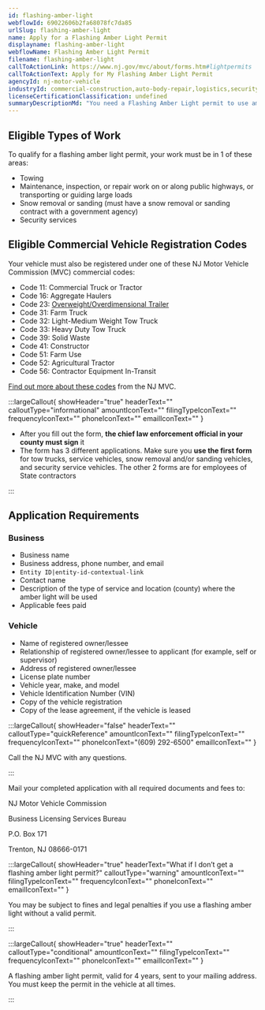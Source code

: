 ```yaml
---
id: flashing-amber-light
webflowId: 69022606b2fa68078fc7da85
urlSlug: flashing-amber-light
name: Apply for a Flashing Amber Light Permit
displayname: flashing-amber-light
webflowName: Flashing Amber Light Permit
filename: flashing-amber-light
callToActionLink: https://www.nj.gov/mvc/about/forms.htm#lightpermits
callToActionText: Apply for My Flashing Amber Light Permit
agencyId: nj-motor-vehicle
industryId: commercial-construction,auto-body-repair,logistics,security,trucking,remediation-waste,generic
licenseCertificationClassification: undefined
summaryDescriptionMd: "You need a Flashing Amber Light permit to use amber (yellow) warning lights on your vehicle for certain types of work. These lights warn others of potential hazards when you work on public roads."
---
```


## Eligible Types of Work

To qualify for a flashing amber light permit, your work must be in 1 of these areas:

- Towing
- Maintenance, inspection, or repair work on or along public highways, or transporting or guiding large loads
- Snow removal or sanding (must have a snow removal or sanding contract with a government agency)
- Security services

## Eligible Commercial Vehicle Registration Codes

Your vehicle must also be registered under one of these NJ Motor Vehicle Commission (MVC) commercial codes:

- Code 11: Commercial Truck or Tractor
- Code 16: Aggregate Haulers
- Code 23: [Overweight/Overdimensional Trailer](https://www.nj.gov/mvc/vehicles/overdimcode23.htm)
- Code 31: Farm Truck
- Code 32: Light-Medium Weight Tow Truck
- Code 33: Heavy Duty Tow Truck
- Code 39: Solid Waste
- Code 41: Constructor
- Code 51: Farm Use
- Code 52: Agricultural Tractor
- Code 56: Contractor Equipment In-Transit

[Find out more about these codes](https://www.nj.gov/mvc/vehicles/commvehinfo.htm) from the NJ MVC.

:::largeCallout{ showHeader="true" headerText="" calloutType="informational" amountIconText="" filingTypeIconText="" frequencyIconText="" phoneIconText="" emailIconText="" }

- After you fill out the form, **the chief law enforcement official in your county must sign** it
- The form has 3 different applications. Make sure you **use the first form** for tow trucks, service vehicles, snow removal and/or sanding vehicles, and security service vehicles. The other 2 forms are for employees of State contractors

:::

## Application Requirements

### Business

- Business name
- Business address, phone number, and email
- `Entity ID|entity-id-contextual-link`
- Contact name
- Description of the type of service and location (county) where the amber light will be used
- Applicable fees paid

### Vehicle

- Name of registered owner/lessee
- Relationship of registered owner/lessee to applicant (for example, self or supervisor)
- Address of registered owner/lessee
- License plate number
- Vehicle year, make, and model
- Vehicle Identification Number (VIN)
- Copy of the vehicle registration
- Copy of the lease agreement, if the vehicle is leased

:::largeCallout{ showHeader="false" headerText="" calloutType="quickReference" amountIconText="" filingTypeIconText="" frequencyIconText="" phoneIconText="(609) 292-6500" emailIconText="" }

Call the NJ MVC with any questions.

:::

Mail your completed application with all required documents and fees to:

NJ Motor Vehicle Commission

Business Licensing Services Bureau

P.O. Box 171

Trenton, NJ 08666-0171

:::largeCallout{ showHeader="true" headerText="What if I don’t get a flashing amber light permit?" calloutType="warning" amountIconText="" filingTypeIconText="" frequencyIconText="" phoneIconText="" emailIconText="" }

You may be subject to fines and legal penalties if you use a flashing amber light without a valid permit.

:::

:::largeCallout{ showHeader="true" headerText="" calloutType="conditional" amountIconText="" filingTypeIconText="" frequencyIconText="" phoneIconText="" emailIconText="" }

A flashing amber light permit, valid for 4 years, sent to your mailing address. You must keep the permit in the vehicle at all times.

:::
